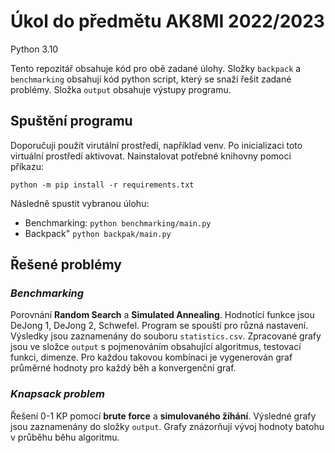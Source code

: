 # Úkol do předmětu AK8MI 2022/2023
Python 3.10

Tento repozitář obsahuje kód pro obě zadané úlohy. Složky `backpack` a `benchmarking` obsahují kód python script, který
se snaží řešit zadané problémy. Složka `output` obsahuje výstupy programu.

## Spuštění programu

Doporučuji použít virutální prostředí, například venv. Po inicializaci toto virtuální prostředí aktivovat. Nainstalovat potřebné knihovny pomoci příkazu:

`python -m pip install -r requirements.txt`

Následně spustit vybranou úlohu:

- Benchmarking: `python benchmarking/main.py`
- Backpack" `python backpak/main.py`

## Řešené problémy
### _Benchmarking_ 

Porovnání **Random Search** a **Simulated Annealing**. Hodnotící funkce jsou DeJong 1, DeJong 2, Schwefel.
Program se spouští pro různá nastavení. Výsledky jsou zaznamenány do souboru `statistics.csv`. Zpracované grafy jsou 
ve složce `output` s pojmenováním obsahující algoritmus, testovací funkci, dimenze. Pro každou takovou kombinaci
je vygenerován graf průměrné hodnoty pro každý běh a konvergenční graf.

### _Knapsack problem_
Řešení 0-1 KP pomocí **brute force** a **simulovaného žíhání**. Výsledné grafy jsou zaznamenány do složky `output`.
Grafy znázorňují vývoj hodnoty batohu v průběhu běhu algoritmu.